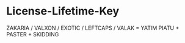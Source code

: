 # License-Lifetime-Key
ZAKARIA / VALXON / EXOTIC / LEFTCAPS / VALAK = YATIM PIATU + PASTER + SKIDDING
